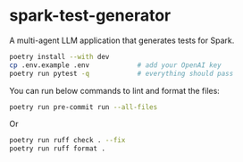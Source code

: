 # spark-test-generator

A multi-agent LLM application that generates tests for Spark.

```bash
poetry install --with dev
cp .env.example .env            # add your OpenAI key
poetry run pytest -q            # everything should pass
```

You can run below commands to lint and format the files:

```bash
poetry run pre-commit run --all-files
```

Or

```bash
poetry run ruff check . --fix
poetry run ruff format .

```
